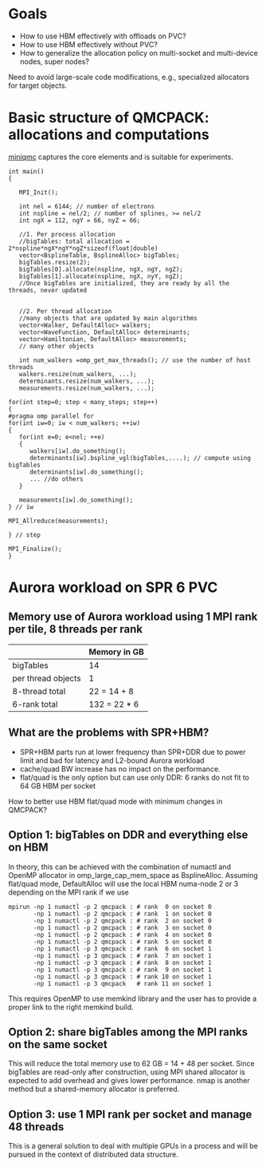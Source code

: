 # Goals

* How to use HBM effectively with offloads on PVC?
* How to use HBM effectively without PVC?
* How to generalize the allocation policy on multi-socket and multi-device nodes, super nodes?

Need to avoid large-scale code modifications, e.g., specialized allocators for target objects.

# Basic structure of QMCPACK: allocations and computations

[miniqmc](https://github.com/intel-innersource/applications.hpc.workloads.aurora.miniqmc/blob/main/src/Drivers/miniqmc.cpp) captures the core elements and is suitable for experiments.

```
int main()
{
 
   MPI_Init();

   int nel = 6144; // number of electrons
   int nspline = nel/2; // number of splines, >= nel/2
   int ngX = 112, ngY = 66, nyZ = 66;
   
   //1. Per process allocation 
   //bigTables: total allocation = 2*nspline*ngX*ngY*ngZ*sizeof(float|double)
   vector<BsplineTable, BsplineAlloc> bigTables;
   bigTables.resize(2);
   bigTables[0].allocate(nspline, ngX, ngY, ngZ); 
   bigTables[1].allocate(nspline, ngX, nyY, ngZ);
   //Once bigTables are initialized, they are ready by all the threads, never updated
   
   
   //2. Per thread allocation
   //many objects that are updated by main algorithms
   vector<Walker, DefaultAlloc> walkers;
   vector<WaveFunction, DefaultAlloc> determinants;
   vector<Hamiltonian, DefaultAlloc> measurements;
   // many other objects
  
   int num_walkers =omp_get_max_threads(); // use the number of host threads
   walkers.resize(num_walkers, ...);
   determinants.resize(num_walkers, ...);
   measurements.resize(num_walkers, ...);

for(int step=0; step < many_steps; step++)
{
#pragma omp parallel for
for(int iw=0; iw < num_walkers; ++iw)
{
   for(int e=0; e<nel; ++e)
   {
      walkers[iw].do_something();
      determinants[iw].bspline_vgl(bigTables,....); // compute using bigTables
      determinants[iw].do_something();
      ... //do others
   }
    
   measurements[iw].do_something();
} // iw

MPI_Allreduce(measurements);

} // step

MPI_Finalize();
}
```
# Aurora workload on SPR 6 PVC

## Memory use of Aurora workload using 1 MPI rank per tile, 8 threads per rank

|                    | Memory in GB    |
|--------------------|-----------------|
| bigTables          | 14              |
| per thread objects | 1               |
| 8-thread total     | 22 = 14 + 8     |
| 6-rank total       | 132 = 22 * 6    |

## What are the problems with SPR+HBM?
* SPR+HBM parts run at lower frequency than SPR+DDR due to power limit and bad for latency and L2-bound Aurora workload
* cache/quad BW increase has no impact on the performance.
* flat/quad is the only option but can use only DDR: 6 ranks do not fit to 64 GB HBM per socket

How to better use HBM flat/quad mode with minimum changes in QMCPACK?

## Option 1: bigTables on DDR and everything else on HBM

In theory, this can be achieved with the combination of numactl and OpenMP allocator in omp_large_cap_mem_space as BsplineAlloc.
Assuming flat/quad mode, DefaultAlloc will use the local HBM numa-node  2 or 3 depending on the MPI rank if we use 

```
mpirun -np 1 numactl -p 2 qmcpack : # rank  0 on socket 0
       -np 1 numactl -p 2 qmcpack : # rank  1 on socket 0
       -np 1 numactl -p 2 qmcpack : # rank  2 on socket 0
       -np 1 numactl -p 2 qmcpack : # rank  3 on socket 0
       -np 1 numactl -p 2 qmcpack : # rank  4 on socket 0
       -np 1 numactl -p 2 qmcpack : # rank  5 on socket 0
       -np 1 numactl -p 3 qmcpack : # rank  6 on socket 1
       -np 1 numactl -p 3 qmcpack : # rank  7 on socket 1
       -np 1 numactl -p 3 qmcpack : # rank  8 on socket 1
       -np 1 numactl -p 3 qmcpack : # rank  9 on socket 1
       -np 1 numactl -p 3 qmcpack : # rank 10 on socket 1
       -np 1 numactl -p 3 qmcpack   # rank 11 on socket 1
```
This requires OpenMP to use memkind library and the user has to provide a proper link to the right memkind build.

## Option 2: share bigTables among the MPI ranks on the same socket

This will reduce the total memory use to 62 GB = 14 + 48 per socket. Since
bigTables are read-only after construction, using MPI shared allocator is
expected to add overhead and gives lower performance. nmap is another method
but a shared-memory allocator is preferred.

## Option 3: use 1 MPI rank per socket and manage 48 threads

This is a general solution to deal with multiple GPUs in a process and will be
pursued in the context of distributed data structure.
